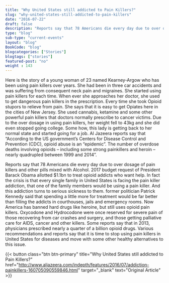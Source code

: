 ```yaml
--- 
title: "Why United States still addicted to Pain Killers?" 
slug: "why-united-states-still-addicted-to-pain-killers"
date: "2016-07-22" 
draft: false 
description: "Reports say that 78 Americans die every day due to over dosage of pain killers and other pills mixed with Alcohol." 
type: "blog"
sub-type: "current-events" 
layout: "blog" 
BookCode: "blog"
blogcategories: ["Stories"]
blogtags: ["stories"]
featured-post: "no"
weight : 143 
---  
```

 Here is the story of a young woman of 23 named Kearney-Argow who has been using pain killers over years. She had been in three car accidents and was suffering from consequent neck pain and migraines. She started using pain killers for each time. When ever she approaches her doctor, she used to get dangerous pain killers in the prescription. Every time she took Opioid stupors to relieve from pain. She says that it is easy to get Opiates here in the cities of New Jersey. She used cannabis, ketamine and some other powerful pain killers that doctors normally prescribe to cancer victims. Due to the over dosage in using pain killers, her weight fell to 43kg and she did even stopped going college. Some how, this lady is getting back to her normal state and started going for a job. Al Jazeera reports say that “According to the US government&#8217;s Centers for Disease Control and Prevention (CDC), opioid abuse is an &#8220;epidemic&#8221;. The number of overdose deaths involving opioids &#8211; including some strong painkillers and heroin &#8211; nearly quadrupled between 1999 and 2014”.

Reports say that 78 Americans die every day due to over dosage of pain killers and other pills mixed with Alcohol. 2017 budget request of President Barack Obama allotted $1.1bn to treat opioid addicts who want help. In fact the crisis is that every single family in United States is facing the pain killer addiction, that one of the family members would be using a pain killer. And this addiction turns to serious sickness to them. former politician Patrick Kennedy said that spending a little more for treatment would be far better than filling the addicts in courthouses, jails and emergency rooms. Now America has banned hard drugs like heroine, but still uses opioid pain killers. Oxycodone and Hydrocodone were once reserved for severe pain of those recovering from car crashes and surgery, and those getting palliative care for AIDS, cancer and other killers. Some reports say that in 2013, physicians prescribed nearly a quarter of a billion opioid drugs. Various recommendations and reports say that it is time to stop using pain killers in United States for diseases and move with some other healthy alternatives to this issue.

{{< button class="btn btn-primary" title="Why United States still addicted to Pain Killers?" href="http://www.aljazeera.com/indepth/features/2016/07/addiction-painkillers-160705090559846.html" target="_blank" text="Original Article" >}}
